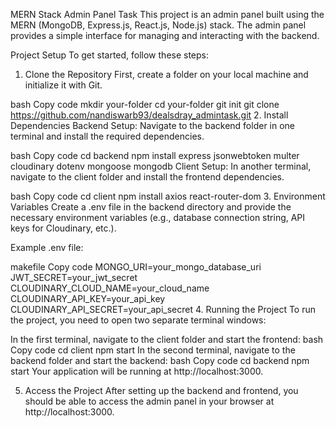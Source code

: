 MERN Stack Admin Panel Task
This project is an admin panel built using the MERN (MongoDB, Express.js, React.js, Node.js) stack. The admin panel provides a simple interface for managing and interacting with the backend.

Project Setup
To get started, follow these steps:

1. Clone the Repository
First, create a folder on your local machine and initialize it with Git.

bash
Copy code
mkdir your-folder
cd your-folder
git init
git clone https://github.com/nandiswarb93/dealsdray_admintask.git
2. Install Dependencies
Backend Setup:
Navigate to the backend folder in one terminal and install the required dependencies.

bash
Copy code
cd backend
npm install express jsonwebtoken multer cloudinary dotenv mongoose mongodb
Client Setup:
In another terminal, navigate to the client folder and install the frontend dependencies.

bash
Copy code
cd client
npm install axios react-router-dom
3. Environment Variables
Create a .env file in the backend directory and provide the necessary environment variables (e.g., database connection string, API keys for Cloudinary, etc.).

Example .env file:

makefile
Copy code
MONGO_URI=your_mongo_database_uri
JWT_SECRET=your_jwt_secret
CLOUDINARY_CLOUD_NAME=your_cloud_name
CLOUDINARY_API_KEY=your_api_key
CLOUDINARY_API_SECRET=your_api_secret
4. Running the Project
To run the project, you need to open two separate terminal windows:

In the first terminal, navigate to the client folder and start the frontend:
bash
Copy code
cd client
npm start
In the second terminal, navigate to the backend folder and start the backend:
bash
Copy code
cd backend
npm start
Your application will be running at http://localhost:3000.

5. Access the Project
After setting up the backend and frontend, you should be able to access the admin panel in your browser at http://localhost:3000.
